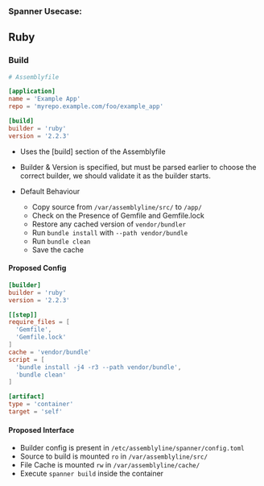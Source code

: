 ### Spanner Usecase:
## Ruby

### Build

```toml
# Assemblyfile

[application]
name = 'Example App'
repo = 'myrepo.example.com/foo/example_app'

[build]
builder = 'ruby'
version = '2.2.3'
```

* Uses the [build] section of the Assemblyfile
* Builder & Version is specified, but must be parsed earlier to choose the correct builder, we should validate it as the builder starts.

* Default Behaviour
  * Copy source from `/var/assemblyline/src/` to `/app/`
  * Check on the Presence of Gemfile and Gemfile.lock
  * Restore any cached version of `vendor/bundler`
  * Run `bundle install` with `--path vendor/bundle`
  * Run `bundle clean`
  * Save the cache

#### Proposed Config

```toml
[builder]
builder = 'ruby'
version = '2.2.3'

[[step]]
require_files = [
  'Gemfile',
  'Gemfile.lock'
]
cache = 'vendor/bundle'
script = [
  'bundle install -j4 -r3 --path vendor/bundle',
  'bundle clean'
]

[artifact]
type = 'container'
target = 'self'
```

#### Proposed Interface
* Builder config is present in `/etc/assemblyline/spanner/config.toml`
* Source to build is mounted `ro` in `/var/assemblyline/src/`
* File Cache is mounted `rw` in `/var/assemblyline/cache/`
* Execute `spanner build` inside the container